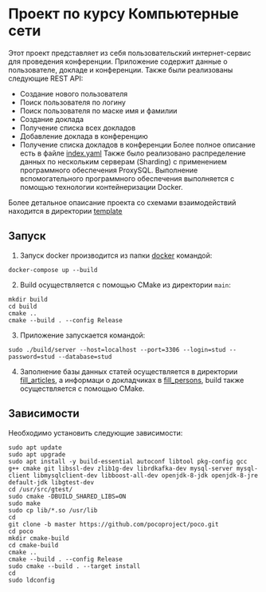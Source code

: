 # Проект по курсу Компьютерные сети

Этот проект представляет из себя пользовательский интернет-сервис для проведения конференции. 
Приложение содержит данные о пользователе, докладе и конференции. Также были реализованы следующие REST API:
- Создание нового пользователя
- Поиск пользователя по логину
- Поиск пользователя по маске имя и фамилии
- Создание доклада
- Получение списка всех докладов
- Добавление доклада в конференцию
- Получение списка докладов в конференции
Более полное описание есть в файле [index.yaml](main/server/index.yaml)
Также было реализовано распределение данных по нескольким серверам (Sharding) с применением программного обеспечения ProxySQL. Выполнение вспомогательного программного обеспечения выполняется с помощью технологии контейнеризации Docker.

Более детальное опаисание проекта со схемами взаимодействий находится в директории [template](app_structure/template) 

## Запуск
1. Запуск docker производится из папки [docker](main/server/docker) командой:

```docker-compose up --build```

2. Build осуществляется с помощью CMake из директории `main`:
```
mkdir build
cd build
cmake ..
cmake --build . --config Release
```

3. Приложение запускается командой: 

```sudo ./build/server --host=localhost --port=3306 --login=stud --password=stud --database=stud```

4. Заполнение базы данных статей осуществляется в директории [fill_articles](main/server/fill_articles), а информаци о докладчиках в [fill_persons](main/server/fill_persons), build также осуществляется с помощью CMake.


## Зависимости
Необходимо установить следующие зависимости:

```
sudo apt update
sudo apt upgrade
sudo apt install -y build-essential autoconf libtool pkg-config gcc g++ cmake git libssl-dev zlib1g-dev librdkafka-dev mysql-server mysql-client libmysqlclient-dev libboost-all-dev openjdk-8-jdk openjdk-8-jre default-jdk libgtest-dev
cd /usr/src/gtest/
sudo cmake -DBUILD_SHARED_LIBS=ON
sudo make
sudo cp lib/*.so /usr/lib
cd
git clone -b master https://github.com/pocoproject/poco.git
cd poco
mkdir cmake-build
cd cmake-build
cmake ..
cmake --build . --config Release
sudo cmake --build . --target install
cd
sudo ldconfig
```


  
